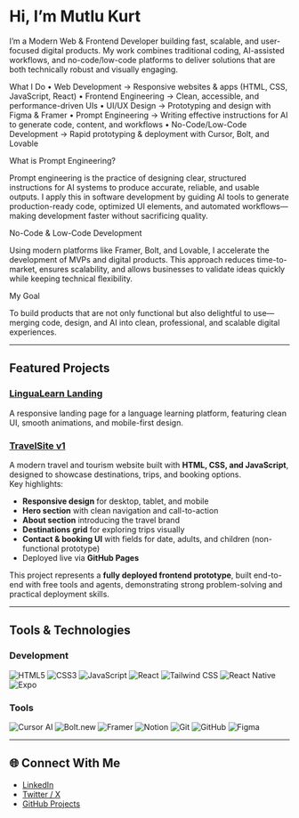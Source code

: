 # Hi, I’m Mutlu Kurt

I’m a Modern Web & Frontend Developer building fast, scalable, and user-focused digital products. My work combines traditional coding, AI-assisted workflows, and no-code/low-code platforms to deliver solutions that are both technically robust and visually engaging.

What I Do
	•	Web Development → Responsive websites & apps (HTML, CSS, JavaScript, React)
	•	Frontend Engineering → Clean, accessible, and performance-driven UIs
	•	UI/UX Design → Prototyping and design with Figma & Framer
	•	Prompt Engineering → Writing effective instructions for AI to generate code, content, and workflows
	•	No-Code/Low-Code Development → Rapid prototyping & deployment with Cursor, Bolt, and Lovable

What is Prompt Engineering?

Prompt engineering is the practice of designing clear, structured instructions for AI systems to produce accurate, reliable, and usable outputs. I apply this in software development by guiding AI tools to generate production-ready code, optimized UI elements, and automated workflows—making development faster without sacrificing quality.

No-Code & Low-Code Development

Using modern platforms like Framer, Bolt, and Lovable, I accelerate the development of MVPs and digital products. This approach reduces time-to-market, ensures scalability, and allows businesses to validate ideas quickly while keeping technical flexibility.

My Goal

To build products that are not only functional but also delightful to use—merging code, design, and AI into clean, professional, and scalable digital experiences.


---

## Featured Projects

### [LinguaLearn Landing](https://mutlukurt.github.io/lingualearn-landing)  
A responsive landing page for a language learning platform, featuring clean UI, smooth animations, and mobile-first design.

### [TravelSite v1](https://mutlukurt.github.io/travelsitev1/)  
A modern travel and tourism website built with **HTML, CSS, and JavaScript**, designed to showcase destinations, trips, and booking options.  
Key highlights:
- **Responsive design** for desktop, tablet, and mobile  
- **Hero section** with clean navigation and call-to-action  
- **About section** introducing the travel brand  
- **Destinations grid** for exploring trips visually  
- **Contact & booking UI** with fields for date, adults, and children (non-functional prototype)  
- Deployed live via **GitHub Pages**  

This project represents a **fully deployed frontend prototype**, built end-to-end with free tools and agents, demonstrating strong problem-solving and practical deployment skills.

---

## Tools & Technologies

### Development
![HTML5](https://img.shields.io/badge/HTML5-E34F26?style=for-the-badge&logo=html5&logoColor=white)
![CSS3](https://img.shields.io/badge/CSS3-1572B6?style=for-the-badge&logo=css3&logoColor=white)
![JavaScript](https://img.shields.io/badge/JavaScript-F7DF1E?style=for-the-badge&logo=javascript&logoColor=black)
![React](https://img.shields.io/badge/React-20232A?style=for-the-badge&logo=react&logoColor=61DAFB)
![Tailwind CSS](https://img.shields.io/badge/Tailwind-06B6D4?style=for-the-badge&logo=tailwind-css&logoColor=white)
![React Native](https://img.shields.io/badge/React%20Native-20232A?style=for-the-badge&logo=react&logoColor=61DAFB)
![Expo](https://img.shields.io/badge/Expo-000020?style=for-the-badge&logo=expo&logoColor=white)

### Tools
![Cursor AI](https://img.shields.io/badge/Cursor%20AI-000000?style=for-the-badge&logo=OpenAI&logoColor=white)
![Bolt.new](https://img.shields.io/badge/Bolt.new-FF9900?style=for-the-badge&logo=zapier&logoColor=white)
![Framer](https://img.shields.io/badge/Framer-0055FF?style=for-the-badge)
![Notion](https://img.shields.io/badge/Notion-000000?style=for-the-badge)
![Git](https://img.shields.io/badge/Git-F05032?style=for-the-badge&logo=git&logoColor=white)
![GitHub](https://img.shields.io/badge/GitHub-181717?style=for-the-badge&logo=github&logoColor=white)
![Figma](https://img.shields.io/badge/Figma-F24E1E?style=for-the-badge&logo=figma&logoColor=white)

---

## 🌐 Connect With Me

- [LinkedIn](https://www.linkedin.com/in/mutlukurt)  
- [Twitter / X](https://twitter.com/mutlukurtio)  
- [GitHub Projects](https://github.com/mutlukurt)
